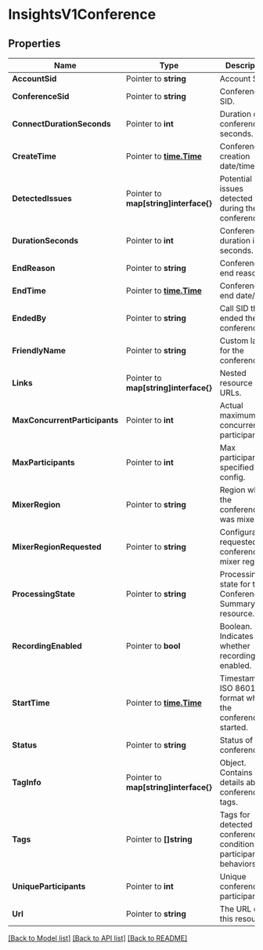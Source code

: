 # InsightsV1Conference

## Properties

Name | Type | Description | Notes
------------ | ------------- | ------------- | -------------
**AccountSid** | Pointer to **string** | Account SID. |
**ConferenceSid** | Pointer to **string** | Conference SID. |
**ConnectDurationSeconds** | Pointer to **int** | Duration of the conference in seconds. |
**CreateTime** | Pointer to [**time.Time**](time.Time.md) | Conference creation date/time. |
**DetectedIssues** | Pointer to **map[string]interface{}** | Potential issues detected during the conference. |
**DurationSeconds** | Pointer to **int** | Conference duration in seconds. |
**EndReason** | Pointer to **string** | Conference end reason. |
**EndTime** | Pointer to [**time.Time**](time.Time.md) | Conference end date/time. |
**EndedBy** | Pointer to **string** | Call SID that ended the conference. |
**FriendlyName** | Pointer to **string** | Custom label for the conference. |
**Links** | Pointer to **map[string]interface{}** | Nested resource URLs. |
**MaxConcurrentParticipants** | Pointer to **int** | Actual maximum concurrent participants. |
**MaxParticipants** | Pointer to **int** | Max participants specified in config. |
**MixerRegion** | Pointer to **string** | Region where the conference was mixed. |
**MixerRegionRequested** | Pointer to **string** | Configuration-requested conference mixer region. |
**ProcessingState** | Pointer to **string** | Processing state for the Conference Summary resource. |
**RecordingEnabled** | Pointer to **bool** | Boolean. Indicates whether recording was enabled. |
**StartTime** | Pointer to [**time.Time**](time.Time.md) | Timestamp in ISO 8601 format when the conference started. |
**Status** | Pointer to **string** | Status of conference |
**TagInfo** | Pointer to **map[string]interface{}** | Object. Contains details about conference tags. |
**Tags** | Pointer to **[]string** | Tags for detected conference conditions and participant behaviors. |
**UniqueParticipants** | Pointer to **int** | Unique conference participants. |
**Url** | Pointer to **string** | The URL of this resource. |

[[Back to Model list]](../README.md#documentation-for-models) [[Back to API list]](../README.md#documentation-for-api-endpoints) [[Back to README]](../README.md)


